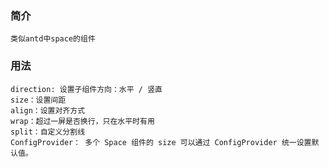 ### 简介

```
类似antd中space的组件

```

### 用法

```
direction: 设置子组件方向：水平 / 竖直
size：设置间距
align：设置对齐方式
wrap：超过一屏是否换行，只在水平时有用
split：自定义分割线
ConfigProvider： 多个 Space 组件的 size 可以通过 ConfigProvider 统一设置默认值。


```
